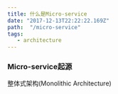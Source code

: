 ```yaml
---
title: 什么是Micro-service
date: "2017-12-13T22:22:22.169Z"
path:  "/micro-service"
tags:
   - architecture
---
```


### Micro-service起源
整体式架构(Monolithic Architecture)